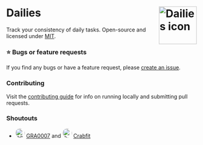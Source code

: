 # Dailies <img width="100" align="right" src="frontend/publc/dailies-icon.svg" alt="Dailies icon">

Track your consistency of daily tasks.
Open-source and licensed under [MIT](./LICENSE).

### ⭐️ Bugs or feature requests

If you find any bugs or have a feature request, please [create an issue](https://github.com/Prydeton/dailies/issues/new/choose).

### Contributing

Visit the [contributing guide](./CONTRIBUTING.md) for info on running locally and submitting pull requests.

### Shoutouts



- <img src="https://github.com/GRA0007.png" alt="GRA0007 Icon" width="25" height="25" style="border-radius: 50%;"> [GRA0007](https://github.com/GRA0007) and <img src="https://raw.githubusercontent.com/GRA0007/crab.fit/main/frontend/public/logo192.png" alt="Crabfit Icon" width="25" height="25" style="border-radius: 50%;"> [Crabfit](https://github.com/GRA0007/crab.fit/)
